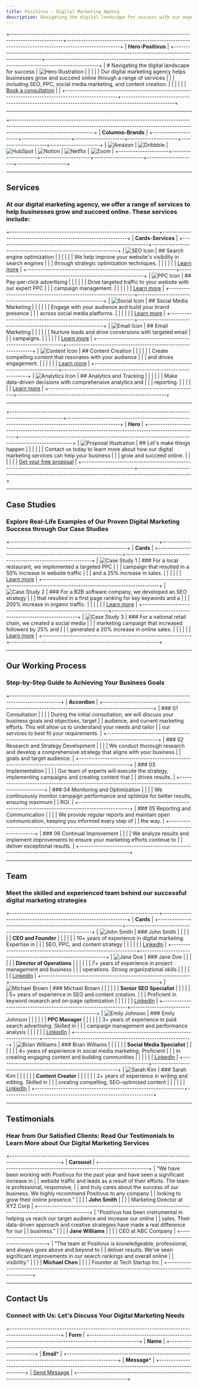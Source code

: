 ```yaml
---
title: Positivus - Digital Marketing Agency
description: Navigating the digital landscape for success with our expert digital marketing services
---
```


+----------------------------------------------------------------------------------------------------+----------------------------------------------------------------------------------------------------+
| **Hero-Positivus**                                                                                                                                                                                      |
+----------------------------------------------------------------------------------------------------+----------------------------------------------------------------------------------------------------+
| # Navigating the digital landscape for success                                                    | ![Hero Illustration](./images/hero/hero-illustration.svg)      |
|                                                                                                    |                                                                                                    |
| Our digital marketing agency helps businesses grow and succeed online through a range of services |                                                                                                    |
| including SEO, PPC, social media marketing, and content creation.                                  |                                                                                                    |
|                                                                                                    |                                                                                                    |
| [Book a consultation](#)                                                                           |                                                                                                    |
+----------------------------------------------------------------------------------------------------+----------------------------------------------------------------------------------------------------+

---

+-----------------------------------------------------------------------------------------------------------------------------------------------------------------------------------------------+
| **Columns-Brands**                                                                                                                                                                            |
+---------------------+---------------------+---------------------+---------------------+---------------------+---------------------+
| ![Amazon](./images/logos/amazon.svg)  | ![Dribbble](./images/logos/dribbble.svg) | ![HubSpot](./images/logos/hubspot.svg) | ![Notion](./images/logos/notion.svg) | ![Netflix](./images/logos/netflix.svg) | ![Zoom](./images/logos/zoom.svg) |
+---------------------+---------------------+---------------------+---------------------+---------------------+---------------------+

---

## Services

### At our digital marketing agency, we offer a range of services to help businesses grow and succeed online. These services include:

+---------------------------------------------------------------+---------------------------------------------------------------+
| **Cards-Services**                                                                                                            |
+---------------------------------------------------------------+---------------------------------------------------------------+
| ![SEO Icon](./images/services/seo-illustration.png)    | ## Search engine optimization                                 |
|                                                               |                                                               |
|                                                               | We help improve your website's visibility in search engines   |
|                                                               | through strategic optimization techniques.                    |
|                                                               |                                                               |
|                                                               | [Learn more](#)                                               |
+---------------------------------------------------------------+---------------------------------------------------------------+
| ![PPC Icon](./images/services/ppc-illustration.png)    | ## Pay-per-click advertising                                  |
|                                                               |                                                               |
|                                                               | Drive targeted traffic to your website with our expert PPC    |
|                                                               | campaign management.                                          |
|                                                               |                                                               |
|                                                               | [Learn more](#)                                               |
+---------------------------------------------------------------+---------------------------------------------------------------+
| ![Social Icon](./images/services/social-illustration.png) | ## Social Media Marketing                                  |
|                                                               |                                                               |
|                                                               | Engage with your audience and build your brand presence       |
|                                                               | across social media platforms.                                |
|                                                               |                                                               |
|                                                               | [Learn more](#)                                               |
+---------------------------------------------------------------+---------------------------------------------------------------+
| ![Email Icon](./images/services/email-illustration.png) | ## Email Marketing                                           |
|                                                               |                                                               |
|                                                               | Nurture leads and drive conversions with targeted email       |
|                                                               | campaigns.                                                    |
|                                                               |                                                               |
|                                                               | [Learn more](#)                                               |
+---------------------------------------------------------------+---------------------------------------------------------------+
| ![Content Icon](./images/services/content-illustration.png) | ## Content Creation                                      |
|                                                               |                                                               |
|                                                               | Create compelling content that resonates with your audience   |
|                                                               | and drives engagement.                                        |
|                                                               |                                                               |
|                                                               | [Learn more](#)                                               |
+---------------------------------------------------------------+---------------------------------------------------------------+
| ![Analytics Icon](./images/services/analytics-illustration.png) | ## Analytics and Tracking                            |
|                                                               |                                                               |
|                                                               | Make data-driven decisions with comprehensive analytics and   |
|                                                               | reporting.                                                    |
|                                                               |                                                               |
|                                                               | [Learn more](#)                                               |
+---------------------------------------------------------------+---------------------------------------------------------------+

---

+----------------------------------------------------------------------------------------------------+----------------------------------------------------------------------------------------------------+
| **Hero**                                                                                                                                                                                                |
+----------------------------------------------------------------------------------------------------+----------------------------------------------------------------------------------------------------+
| ![Proposal Illustration](./images/positivus/proposal-illustration.svg)                     | ## Let's make things happen                                                                        |
|                                                                                                    |                                                                                                    |
|                                                                                                    | Contact us today to learn more about how our digital marketing services can help your business     |
|                                                                                                    | grow and succeed online.                                                                           |
|                                                                                                    |                                                                                                    |
|                                                                                                    | [Get your free proposal](#)                                                                        |
+----------------------------------------------------------------------------------------------------+----------------------------------------------------------------------------------------------------+

---

## Case Studies

### Explore Real-Life Examples of Our Proven Digital Marketing Success through Our Case Studies

+---------------------------------------------------------------+---------------------------------------------------------------+
| **Cards**                                                                                                                             |
+---------------------------------------------------------------+---------------------------------------------------------------+
| ![Case Study 1](https://via.placeholder.com/500x300?text=Case+Study)        | ### For a local restaurant, we implemented a targeted PPC    |
|                                                                              | campaign that resulted in a 50% increase in website traffic  |
|                                                                              | and a 25% increase in sales.                                 |
|                                                                              |                                                              |
|                                                                              | [Learn more](#)                                              |
+---------------------------------------------------------------+---------------------------------------------------------------+
| ![Case Study 2](https://via.placeholder.com/500x300?text=Case+Study)        | ### For a B2B software company, we developed an SEO strategy |
|                                                                              | that resulted in a first page ranking for key keywords and a |
|                                                                              | 200% increase in organic traffic.                            |
|                                                                              |                                                              |
|                                                                              | [Learn more](#)                                              |
+---------------------------------------------------------------+---------------------------------------------------------------+
| ![Case Study 3](https://via.placeholder.com/500x300?text=Case+Study)        | ### For a national retail chain, we created a social media   |
|                                                                              | marketing campaign that increased followers by 25% and       |
|                                                                              | generated a 20% increase in online sales.                    |
|                                                                              |                                                              |
|                                                                              | [Learn more](#)                                              |
+---------------------------------------------------------------+---------------------------------------------------------------+

---

## Our Working Process

### Step-by-Step Guide to Achieving Your Business Goals

+---------------------------------------------------------------------------------------------------+
| **Accordion**                                                                                     |
+---------------------------------------------------------------------------------------------------+
| ### 01 Consultation                                                                               |
|                                                                                                   |
| During the initial consultation, we will discuss your business goals and objectives, target      |
| audience, and current marketing efforts. This will allow us to understand your needs and tailor  |
| our services to best fit your requirements.                                                       |
+---------------------------------------------------------------------------------------------------+
| ### 02 Research and Strategy Development                                                          |
|                                                                                                   |
| We conduct thorough research and develop a comprehensive strategy that aligns with your business |
| goals and target audience.                                                                        |
+---------------------------------------------------------------------------------------------------+
| ### 03 Implementation                                                                             |
|                                                                                                   |
| Our team of experts will execute the strategy, implementing campaigns and creating content that  |
| drives results.                                                                                   |
+---------------------------------------------------------------------------------------------------+
| ### 04 Monitoring and Optimization                                                                |
|                                                                                                   |
| We continuously monitor campaign performance and optimize for better results, ensuring maximum   |
| ROI.                                                                                              |
+---------------------------------------------------------------------------------------------------+
| ### 05 Reporting and Communication                                                                |
|                                                                                                   |
| We provide regular reports and maintain open communication, keeping you informed every step of   |
| the way.                                                                                          |
+---------------------------------------------------------------------------------------------------+
| ### 06 Continual Improvement                                                                      |
|                                                                                                   |
| We analyze results and implement improvements to ensure your marketing efforts continue to       |
| deliver exceptional results.                                                                      |
+---------------------------------------------------------------------------------------------------+

---

## Team

### Meet the skilled and experienced team behind our successful digital marketing strategies

+---------------------------------------------------------------+---------------------------------------------------------------+
| **Cards**                                                                                                                             |
+---------------------------------------------------------------+---------------------------------------------------------------+
| ![John Smith](./images/team/john-smith.png)    | ### John Smith                                                |
|                                                               |                                                               |
|                                                               | **CEO and Founder**                                           |
|                                                               |                                                               |
|                                                               | 10+ years of experience in digital marketing. Expertise in    |
|                                                               | SEO, PPC, and content strategy                                |
|                                                               |                                                               |
|                                                               | [LinkedIn](#)                                                 |
+---------------------------------------------------------------+---------------------------------------------------------------+
| ![Jane Doe](./images/team/jane-doe.png)      | ### Jane Doe                                                  |
|                                                               |                                                               |
|                                                               | **Director of Operations**                                    |
|                                                               |                                                               |
|                                                               | 7+ years of experience in project management and business     |
|                                                               | operations. Strong organizational skills                      |
|                                                               |                                                               |
|                                                               | [LinkedIn](#)                                                 |
+---------------------------------------------------------------+---------------------------------------------------------------+
| ![Michael Brown](./images/team/michael-brown.png) | ### Michael Brown                                             |
|                                                               |                                                               |
|                                                               | **Senior SEO Specialist**                                     |
|                                                               |                                                               |
|                                                               | 5+ years of experience in SEO and content creation.           |
|                                                               | Proficient in keyword research and on-page optimization       |
|                                                               |                                                               |
|                                                               | [LinkedIn](#)                                                 |
+---------------------------------------------------------------+---------------------------------------------------------------+
| ![Emily Johnson](./images/team/emily-johnson.png) | ### Emily Johnson                                             |
|                                                               |                                                               |
|                                                               | **PPC Manager**                                               |
|                                                               |                                                               |
|                                                               | 3+ years of experience in paid search advertising. Skilled in |
|                                                               | campaign management and performance analysis                  |
|                                                               |                                                               |
|                                                               | [LinkedIn](#)                                                 |
+---------------------------------------------------------------+---------------------------------------------------------------+
| ![Brian Williams](./images/team/brian-williams.png) | ### Brian Williams                                           |
|                                                               |                                                               |
|                                                               | **Social Media Specialist**                                   |
|                                                               |                                                               |
|                                                               | 4+ years of experience in social media marketing. Proficient  |
|                                                               | in creating engaging content and building communities         |
|                                                               |                                                               |
|                                                               | [LinkedIn](#)                                                 |
+---------------------------------------------------------------+---------------------------------------------------------------+
| ![Sarah Kim](./images/team/sarah-kim.png)     | ### Sarah Kim                                                 |
|                                                               |                                                               |
|                                                               | **Content Creator**                                           |
|                                                               |                                                               |
|                                                               | 2+ years of experience in writing and editing. Skilled in     |
|                                                               | creating compelling, SEO-optimized content                    |
|                                                               |                                                               |
|                                                               | [LinkedIn](#)                                                 |
+---------------------------------------------------------------+---------------------------------------------------------------+

---

## Testimonials

### Hear from Our Satisfied Clients: Read Our Testimonials to Learn More about Our Digital Marketing Services

+---------------------------------------------------------------------------------------------------+
| **Carousel**                                                                                      |
+---------------------------------------------------------------------------------------------------+
| "We have been working with Positivus for the past year and have seen a significant increase in   |
| website traffic and leads as a result of their efforts. The team is professional, responsive,    |
| and truly cares about the success of our business. We highly recommend Positivus to any company  |
| looking to grow their online presence."                                                           |
|                                                                                                   |
| **John Smith**                                                                                    |
|                                                                                                   |
| Marketing Director at XYZ Corp                                                                    |
+---------------------------------------------------------------------------------------------------+
| "Positivus has been instrumental in helping us reach our target audience and increase our online |
| sales. Their data-driven approach and creative strategies have made a real difference for our    |
| business."                                                                                        |
|                                                                                                   |
| **Jane Williams**                                                                                 |
|                                                                                                   |
| CEO at ABC Company                                                                                |
+---------------------------------------------------------------------------------------------------+
| "The team at Positivus is knowledgeable, professional, and always goes above and beyond to       |
| deliver results. We've seen significant improvements in our search rankings and overall online   |
| visibility."                                                                                      |
|                                                                                                   |
| **Michael Chen**                                                                                  |
|                                                                                                   |
| Founder at Tech Startup Inc                                                                       |
+---------------------------------------------------------------------------------------------------+

---

## Contact Us

### Connect with Us: Let's Discuss Your Digital Marketing Needs

+---------------------------------------------------------------------------------------------------+
| **Form**                                                                                          |
+---------------------------------------------------------------------------------------------------+
| **Name**                                                                                          |
+---------------------------------------------------------------------------------------------------+
| **Email***                                                                                        |
+---------------------------------------------------------------------------------------------------+
| **Message***                                                                                      |
+---------------------------------------------------------------------------------------------------+
| [Send Message](#)                                                                                 |
+---------------------------------------------------------------------------------------------------+
